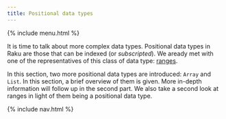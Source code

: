 ```yaml
---
title: Positional data types
---
```


{% include menu.html %}

It is time to talk about more complex data types. Positional data types in Raku are those that can be indexed (or _subscripted_). We aready met with one of the representatives of this class of data type: [ranges](/essentials/ranges).

In this section, two more positional data types are introduced: `Array` and `List`. In this section, a brief overview of them is given. More in-depth information will follow up in the second part. We also take a second look at ranges in light of them being a positional data type.

{% include nav.html %}
